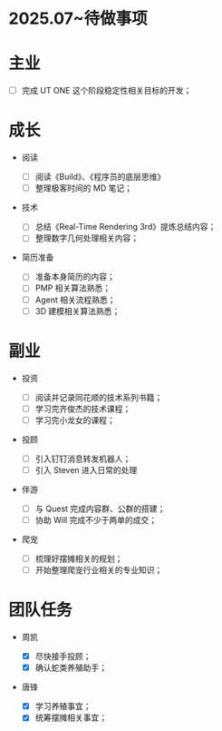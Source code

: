 # 2025.07~待做事项

# 主业

- [ ] 完成 UT ONE 这个阶段稳定性相关目标的开发；

# 成长

- 阅读

  - [ ] 阅读《Build》、《程序员的底层思维》
  - [ ] 整理极客时间的 MD 笔记；

- 技术

  - [ ] 总结《Real-Time Rendering 3rd》提炼总结内容；
  - [ ] 整理数字几何处理相关内容；

- 简历准备

  - [ ] 准备本身简历的内容；
  - [ ] PMP 相关算法熟悉；
  - [ ] Agent 相关流程熟悉；
  - [ ] 3D 建模相关算法熟悉；

# 副业

- 投资

  - [ ] 阅读并记录同花顺的技术系列书籍；
  - [ ] 学习完齐俊杰的技术课程；
  - [ ] 学习完小龙女的课程；

- 投顾

  - [ ] 引入钉钉消息转发机器人；
  - [ ] 引入 Steven 进入日常的处理

- 伴游

  - [ ] 与 Quest 完成内容群、公群的搭建；
  - [ ] 协助 Will 完成不少于两单的成交；

- 爬宠

  - [ ] 梳理好摆摊相关的规划；
  - [ ] 开始整理爬宠行业相关的专业知识；

# 团队任务

- 周凯

  - [x] 尽快接手投顾；
  - [x] 确认蛇类养殖助手；

- 唐锋

  - [x] 学习养殖事宜；
  - [x] 统筹摆摊相关事宜；

